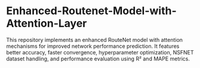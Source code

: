 # Enhanced-Routenet-Model-with-Attention-Layer
This repository implements an enhanced RouteNet model with attention mechanisms for improved network performance prediction. It features better accuracy, faster convergence, hyperparameter optimization, NSFNET dataset handling, and performance evaluation using R² and MAPE metrics.
